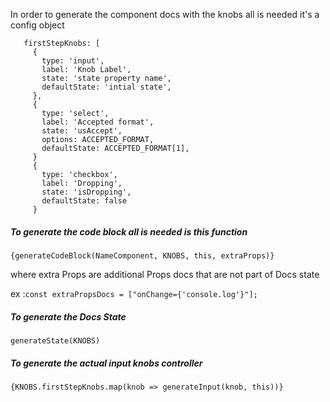 In order to generate the component docs with the knobs all is needed it's a config object
```const KNOBS = {
   firstStepKnobs: [
     {
       type: 'input',
       label: 'Knob Label',
       state: 'state property name',
       defaultState: 'intial state',
     },
     {
       type: 'select',
       label: 'Accepted format',
       state: 'usAccept',
       options: ACCEPTED_FORMAT,
       defaultState: ACCEPTED_FORMAT[1],
     }
     { 
       type: 'checkbox',
       label: 'Dropping',
       state: 'isDropping',
       defaultState: false 
     }
   ```
   
#####   To generate the code block all is needed is this function
  
  ```{generateCodeBlock(NameComponent, KNOBS, this, extraProps)}```
  
  where extra Props are additional Props docs that are not part of Docs state
  
  ex :```const extraPropsDocs = ["onChange={'console.log'}"];```
  
#####   To generate the Docs State 
  
  ```generateState(KNOBS)```
  
##### To generate the actual input knobs controller
  
  ```{KNOBS.firstStepKnobs.map(knob => generateInput(knob, this))}```